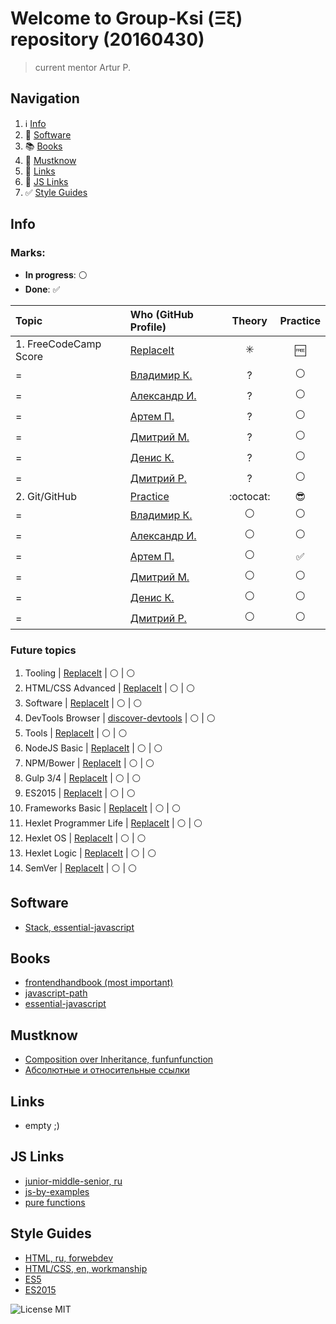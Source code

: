 # Welcome to Group-Ksi (Ξξ) repository (20160430)

> current mentor Artur P.

## Navigation

1. :information_source: [Info](#info)
2. :floppy_disk: [Software](#software)
3. :books: [Books](#books)
4. :100: [Mustknow](#mustknow)
5. :link: [Links](#links)
6. :link: [JS Links](#js-Links)
7. :white_check_mark: [Style Guides](#style-guides)

## Info

### Marks:

- **In progress**: :white_circle:
- **Done**: :white_check_mark:

Topic                  | Who (GitHub Profile)                          |         Theory          |      Practice
:--------------------- | :-------------------------------------------- | :---------------------: | :----------------:
1\. FreeCodeCamp Score | [ReplaceIt](https://try.github.io/)           | :eight_spoked_asterisk: |       :free:
=                      | [Владимир К.](https://github.com/borodinchik) |            ?            |   :white_circle:
=                      | [Александр И.](https://github.com/alexakuna)  |            ?            |   :white_circle:
=                      | [Артем П.](https://github.com/ArtemPychenko)  |            ?            |   :white_circle:
=                      | [Дмитрий М.](https://github.com/Dmytraw)      |            ?            |   :white_circle:
=                      | [Денис К.](https://github.com/DenisKuznecov)  |            ?            |   :white_circle:
=                      | [Дмитрий Р.](https://github.com/katanji)      |            ?            |   :white_circle:
2\. Git/GitHub         | [Practice](https://try.github.io/)            |        :octocat:        |    :sunglasses:
=                      | [Владимир К.](https://github.com/borodinchik) |     :white_circle:      |   :white_circle:
=                      | [Александр И.](https://github.com/alexakuna)  |     :white_circle:      |   :white_circle:
=                      | [Артем П.](https://github.com/ArtemPychenko)  |     :white_circle:      | :white_check_mark:
=                      | [Дмитрий М.](https://github.com/Dmytraw)      |     :white_circle:      |   :white_circle:
=                      | [Денис К.](https://github.com/DenisKuznecov)  |     :white_circle:      |   :white_circle:
=                      | [Дмитрий Р.](https://github.com/katanji)      |     :white_circle:      |   :white_circle:

### Future topics

1. Tooling | [ReplaceIt](https://try.github.io/) | :white_circle: | :white_circle:
2. HTML/CSS Advanced | [ReplaceIt](https://try.github.io/) | :white_circle: | :white_circle:
3. Software | [ReplaceIt](https://try.github.io/) | :white_circle: | :white_circle:
4. DevTools Browser | [discover-devtools](http://discover-devtools.codeschool.com/) | :white_circle: | :white_circle:
5. Tools | [ReplaceIt](https://try.github.io/) | :white_circle: | :white_circle:
6. NodeJS Basic | [ReplaceIt](https://try.github.io/) | :white_circle: | :white_circle:
7. NPM/Bower | [ReplaceIt](https://try.github.io/) | :white_circle: | :white_circle:
8. Gulp 3/4 | [ReplaceIt](https://try.github.io/) | :white_circle: | :white_circle:
9. ES2015 | [ReplaceIt](https://try.github.io/) | :white_circle: | :white_circle:
10. Frameworks Basic | [ReplaceIt](https://try.github.io/) | :white_circle: | :white_circle:
11. Hexlet Programmer Life | [ReplaceIt](https://try.github.io/) | :white_circle: | :white_circle:
12. Hexlet OS | [ReplaceIt](https://try.github.io/) | :white_circle: | :white_circle:
13. Hexlet Logic | [ReplaceIt](https://try.github.io/) | :white_circle: | :white_circle:
14. SemVer | [ReplaceIt](http://semver.org/) | :white_circle: | :white_circle:

## Software

- [Stack, essential-javascript](https://github.com/ericelliott/essential-javascript-links#dev-tools--collaboration)

## Books

- [frontendhandbook (most important)](http://www.frontendhandbook.com/)
- [javascript-path](https://github.com/javascript-society/javascript-path)
- [essential-javascript](https://github.com/ericelliott/essential-javascript-links#books)

## Mustknow

- [Composition over Inheritance, funfunfunction](https://www.youtube.com/watch?v=wfMtDGfHWpA)
- [Абсолютные и относительные ссылки](http://htmlbook.ru/samhtml/ssylki/absolyutnye-i-otnositelnye-ssylki)

## Links

- empty ;)

## JS Links

- [junior-middle-senior, ru](http://frontender.info/programmirovanie-klassami-v-veb-prilozheniyakh/)
- [js-by-examples](https://github.com/bmkmanoj/js-by-examples)
- [pure functions](https://medium.com/javascript-scene/master-the-javascript-interview-what-is-a-pure-function-d1c076bec976#.1qaexrxzx)

## Style Guides

- [HTML, ru, forwebdev](http://forwebdev.ru/html/principles-for-writing-idiomatic-html/)
- [HTML/CSS, en, workmanship](http://workmanship.io/)
- [ES5](https://github.com/airbnb/javascript/tree/master/es5)
- [ES2015](https://github.com/airbnb/javascript)

![License MIT](https://img.shields.io/badge/License-MIT-blue.svg?style=flat-square)
